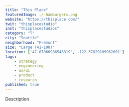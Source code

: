 ```yaml
---
title: "This Place"
featuredImage: ./-hamburgers.png
website: "https://thisplace.com/"
twit: "thisplacestudio"
inst: "thisplacestudios"
category: "T"
city: "Seattle"
neighborhood: "Fremont"
size: "Large (41-100)"
location: ['47.67066986546319','-122.37829109962091']
tags:
    - strategy
    - engineering
    - ux/ui
    - product
    - research
published: true
---
```


Description
